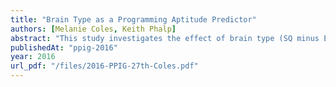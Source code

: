 ```yaml
---
title: "Brain Type as a Programming Aptitude Predictor"
authors: [Melanie Coles, Keith Phalp]
abstract: "This study investigates the effect of brain type (SQ minus EQ or E-S Theory) on first year students’ results of learning computer programming. It is anecdotally believed that a relatively high proportion of Computing students have high Systematizing (S) but lower Empathizing (E) personality factors and that this may be a contributing factor in student choice of subject, learning styles, and aptitude for learning to program. Two years of data are reported here, with EQ and SQ-R questionnaires being completed before any first year undergraduate teaching. The brain type of each student is calculated and compared to their final programming unit performance. There is some evidence that choice of degree subject may be related to brain type, but no evidence is found of a correlation between a male brain type (Type S or Extreme Type S) and programming aptitude."
publishedAt: "ppig-2016"
year: 2016
url_pdf: "/files/2016-PPIG-27th-Coles.pdf"
---
```

